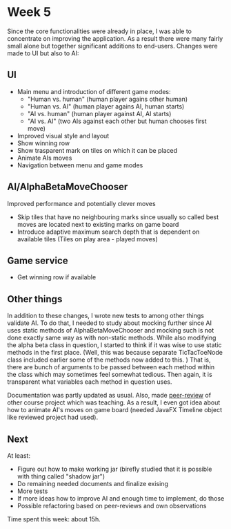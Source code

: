 # Week 5
Since the core functionalities were already in place, I was able to concentrate on improving the application. As a result there were many fairly small alone but together significant additions to end-users. Changes were made to UI but also to AI:

## UI
- Main menu and introduction of different game modes:
  - "Human vs. human" (human player agains other human)
  - "Human vs. AI" (human player agains AI, human starts)
  - "AI vs. human" (human player against AI, AI starts)
  - "AI vs. AI" (two AIs against each other but human chooses first move)
- Improved visual style and layout
- Show winning row
- Show trasparent mark on tiles on which it can be placed
- Animate AIs moves
- Navigation between menu and game modes

## AI/AlphaBetaMoveChooser
Improved performance and potentially clever moves
- Skip tiles that have no neighbouring marks since usually so called best moves are located next to existing marks on game board
- Introduce adaptive maximum search depth that is dependent on available tiles (Tiles on play area - played moves)

## Game service
- Get winning row if available

## Other things
In addition to these changes, I wrote new tests to among other things validate AI. To do that, I needed to study about mocking further since AI uses static methods of AlphaBetaMoveChooser and mocking such is not done exactly same way as with non-static methods. While also modifying the alpha beta class in question, I started to think if it was wise to use static methods in the first place. (Well, this was because separate TicTacToeNode class included earlier some of the methods now added to this. ) That is, there are bunch of arguments to be passed between each method within the class which may sometimes feel somewhat tedious. Then again, it is transparent what variables each method in question uses.

Documentation was partly updated as usual. Also, made [peer-review](https://github.com/jarkmaen/labyrintin-ratkaisija/issues/1) of other course project which was teaching. As a result, I even got idea about how to animate AI's moves on game board (needed JavaFX Timeline object like reviewed project had used).

## Next
At least:
- Figure out how to make working jar (birefly studied that it is possible with thing called "shadow jar")
- Do remaining needed documents and finalize exising
- More tests
- If more ideas how to improve AI and enough time to implement, do those
- Possible refactoring based on peer-reviews and own observations

Time spent this week: about 15h.

